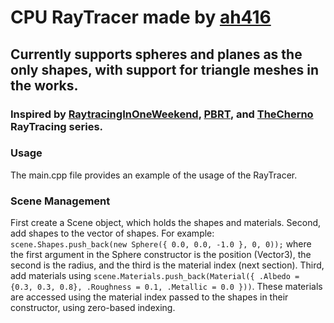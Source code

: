 # CPU RayTracer made by [ah416](https://github.com/ah416)

## Currently supports spheres and planes as the only shapes, with support for triangle meshes in the works.

### Inspired by [RaytracingInOneWeekend](https://raytracing.github.io/books/RayTracingInOneWeekend.html), [PBRT](https://pbr-book.org/), and [TheCherno](https://youtube.com/TheCherno) RayTracing series.

### Usage
The main.cpp file provides an example of the usage of the RayTracer.

### Scene Management
First create a Scene object, which holds the shapes and materials.
Second, add shapes to the vector of shapes. For example: `scene.Shapes.push_back(new Sphere({ 0.0, 0.0, -1.0 }, 0, 0));` where the first argument in the Sphere constructor is the position (Vector3), the second is the radius, and the third is the material index (next section).
Third, add materials using `scene.Materials.push_back(Material({ .Albedo = {0.3, 0.3, 0.8}, .Roughness = 0.1, .Metallic = 0.0 }))`. These materials are accessed using the material index passed to the shapes in their constructor, using zero-based indexing.
